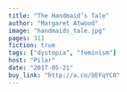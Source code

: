 ```yaml
---
title: "The Handmaid’s Tale"
author: "Margaret Atwood"
image: "handmaids_tale.jpg"
pages: 311
fiction: true
tags: ["dystopia", "feminism"]
host: "Pilar"
date: "2017-05-21"
buy_link: "http://a.co/bEFqYC0"
---
```

